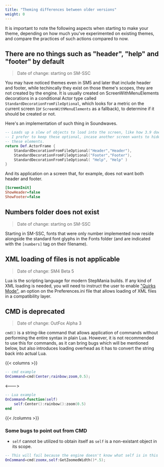 ```yaml
---
title: "Theming differences between older versions"
weight: 0
---
```


It is important to note the following aspects when starting to make your theme, depending on how much you've experimented on existing themes, and compare the practices of such actions compared to now.


## There are no things such as "header", "help" and "footer" by default

> Date of change: starting on SM-SSC

You may have noticed themes even in SM5 and later that include header and footer, while techincally they exist on those theme's scopes, they are not created by the engine. It is usually created on ScreenWithMenuElements decorations in a conditional Actor type called `StandardDecorationFromFileOptional`, which looks for a metric on the current screen (or `ScreenWithMenuElements` as a fallback), to determine if it should be created or not.

Here's an implementation of such thing in Soundwaves.
```lua
-- Loads up a slew of objects to load into the screen, like how 3.9 does.
-- I prefer to keep these optional, incase another screen wants to hide 
-- these elements.
return Def.ActorFrame {
	StandardDecorationFromFileOptional("Header","Header"),
	StandardDecorationFromFileOptional("Footer","Footer"),
	StandardDecorationFromFileOptional( "Help", "Help" )	
}
```

And its application on a screen that, for example, does not want both header and footer.
```ini
[ScreenInit]
ShowHeader=false
ShowFooter=false
```
## Numbers folder does not exist

> Date of change: starting on SM-SSC

Starting in SM-SSC, fonts that were only number implemented now reside alongside the standard font glyphs in the Fonts folder (and are indicated with the `[numbers]` tag on their filename).

## XML loading of files is not applicable

> Date of change: SM4 Beta 5

Lua is the scripting language for modern StepMania builds. If any kind of XML loading is needed, you will need to instruct the user to enable ["Quirks Mode"](../../../user-guide/config/preferences/#quirksmode), an option on the Preferences.ini file that allows loading of XML files in a compatibility layer.

## CMD is deprecated

> Date of change: OutFox Alpha 3

`cmd()` is a string-like command that allows application of commands without performing the entire syntax in plain Lua. However, it is not recommended to use this for commands, as it can bring bugs which will be mentioned below, but also introduces loading overhead as it has to convert the string back into actual Lua.

{{< columns >}}
```lua
-- cmd example
OnCommand=cmd(Center;rainbow;zoom,0.5);
```
<--->
```lua
-- Lua example
OnCommand=function(self)
	self:Center():rainbow():zoom(0.5)
end
```
{{< /columns >}}

### Some bugs to point out from CMD

- `self` cannot be utilized to obtain itself as `self` is a non-existant object in its scope.

```lua
-- This will fail because the engine doesn't know what self is in this scope.
OnCommand=cmd(zoomx,self:GetZoomedWidth()*.5);
```

